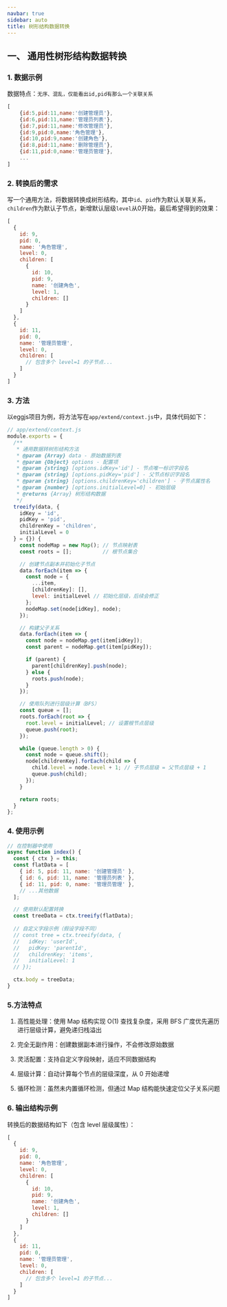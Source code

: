 ```yaml
---
navbar: true
sidebar: auto
title: 树形结构数据转换
---
```


## 一、 通用性树形结构数据转换
### 1. 数据示例
数据特点：`无序、混乱，仅能看出id,pid有那么一个关联关系`
```js
[
    {id:5,pid:11,name:'创建管理员'},
    {id:6,pid:11,name:'管理员列表'},
    {id:7,pid:11,name:'修改管理员'},
    {id:9,pid:0,name:'角色管理'},
    {id:10,pid:9,name:'创建角色'},
    {id:8,pid:11,name:'删除管理员'},
    {id:11,pid:0,name:'管理员管理'},
    ...
]
```
### 2. 转换后的需求
写一个通用方法，将数据转换成树形结构，其中`id`、`pid`作为默认关联关系，`children`作为默认子节点，新增默认层级`level`从0开始，最后希望得到的效果：
```js
[
  {
    id: 9,
    pid: 0,
    name: '角色管理',
    level: 0,
    children: [
      {
        id: 10,
        pid: 9,
        name: '创建角色',
        level: 1,
        children: []
      }
    ]
  },
  {
    id: 11,
    pid: 0,
    name: '管理员管理',
    level: 0,
    children: [
      // 包含多个 level=1 的子节点...
    ]
  }
]
```

### 3. 方法
以eggjs项目为例，将方法写在`app/extend/context.js`中，具体代码如下：
```js
// app/extend/context.js
module.exports = {
  /**
   * 通用数据转树形结构方法
   * @param {Array} data - 原始数据列表
   * @param {Object} options - 配置项
   * @param {string} [options.idKey='id'] - 节点唯一标识字段名
   * @param {string} [options.pidKey='pid'] - 父节点标识字段名
   * @param {string} [options.childrenKey='children'] - 子节点属性名
   * @param {number} [options.initialLevel=0] - 初始层级
   * @returns {Array} 树形结构数据
   */
  treeify(data, {
    idKey = 'id',
    pidKey = 'pid',
    childrenKey = 'children',
    initialLevel = 0
  } = {}) {
    const nodeMap = new Map(); // 节点映射表
    const roots = [];          // 根节点集合

    // 创建节点副本并初始化子节点
    data.forEach(item => {
      const node = {
        ...item,
        [childrenKey]: [],
        level: initialLevel // 初始化层级，后续会修正
      };
      nodeMap.set(node[idKey], node);
    });

    // 构建父子关系
    data.forEach(item => {
      const node = nodeMap.get(item[idKey]);
      const parent = nodeMap.get(item[pidKey]);

      if (parent) {
        parent[childrenKey].push(node);
      } else {
        roots.push(node);
      }
    });

    // 使用队列进行层级计算（BFS）
    const queue = [];
    roots.forEach(root => {
      root.level = initialLevel; // 设置根节点层级
      queue.push(root);
    });

    while (queue.length > 0) {
      const node = queue.shift();
      node[childrenKey].forEach(child => {
        child.level = node.level + 1; // 子节点层级 = 父节点层级 + 1
        queue.push(child);
      });
    }

    return roots;
  }
};
```
### 4. 使用示例
```js
// 在控制器中使用
async function index() {
  const { ctx } = this;
  const flatData = [
    { id: 5, pid: 11, name: '创建管理员' },
    { id: 6, pid: 11, name: '管理员列表' },
    { id: 11, pid: 0, name: '管理员管理' },
    // ...其他数据
  ];

  // 使用默认配置转换
  const treeData = ctx.treeify(flatData);
  
  // 自定义字段示例（假设字段不同）
  // const tree = ctx.treeify(data, {
  //   idKey: 'userId',
  //   pidKey: 'parentId',
  //   childrenKey: 'items',
  //   initialLevel: 1
  // });

  ctx.body = treeData;
}
```
### 5.方法特点
1. 高性能处理：使用 Map 结构实现 O(1) 查找复杂度，采用 BFS 广度优先遍历进行层级计算，避免递归栈溢出

2. 完全无副作用：创建数据副本进行操作，不会修改原始数据

3. 灵活配置：支持自定义字段映射，适应不同数据结构

4. 层级计算：自动计算每个节点的层级深度，从 0 开始递增

5. 循环检测：虽然未内置循环检测，但通过 Map 结构能快速定位父子关系问题

### 6. 输出结构示例
转换后的数据结构如下（包含 level 层级属性）：
```js
[
  {
    id: 9,
    pid: 0,
    name: '角色管理',
    level: 0,
    children: [
      {
        id: 10,
        pid: 9,
        name: '创建角色',
        level: 1,
        children: []
      }
    ]
  },
  {
    id: 11,
    pid: 0,
    name: '管理员管理',
    level: 0,
    children: [
      // 包含多个 level=1 的子节点...
    ]
  }
]
```

